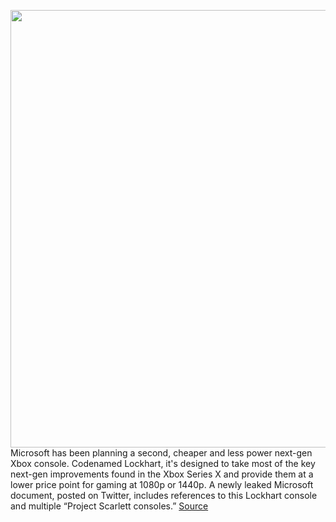 <img src='https://cdn.vox-cdn.com/thumbor/5ZeKKJslQCKHnfGMGcVhKpyCc4U=/0x0:2040x1360/1200x800/filters:focal(857x517:1183x843)/cdn.vox-cdn.com/uploads/chorus_image/image/66985293/acastro_180604_1777_xbox_0001.0.jpg' width='700px' /><br/>
Microsoft has been planning a second, cheaper and less power next-gen Xbox console. Codenamed Lockhart, it's designed to take most of the key next-gen improvements found in the Xbox Series X and provide them at a lower price point for gaming at 1080p or 1440p. A newly leaked Microsoft document, posted on Twitter, includes references to this Lockhart console and multiple “Project Scarlett consoles.”
<a href='https://www.theverge.com/2020/6/26/21304112/microsoft-xbox-series-x-lockhart-leaked-document-specs-rumors'> Source <a/>